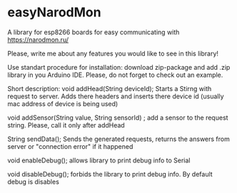 # easyNarodMon
A library for esp8266 boards for easy communicating with https://narodmon.ru/

Please, write me about any features you would like to see in this library! 

Use standart procedure for installation: download zip-package and add .zip library in you Arduino IDE. Please, do not forget to check out an example.

Short description:
void addHead(String deviceId);
Starts a Stirng with request to server. Adds there headers and inserts there device id (usually mac address of device is being used)

void addSensor(String value, String sensorId) ;
add a sensor to the request string. Please, call it only after addHead

String sendData();
Sends the generated requests, returns the answers from server or "connection error" if it happened

void enableDebug();
allows library to print debug info to Serial

void disableDebug();
forbids the library to print debug info. By default debug is disables

